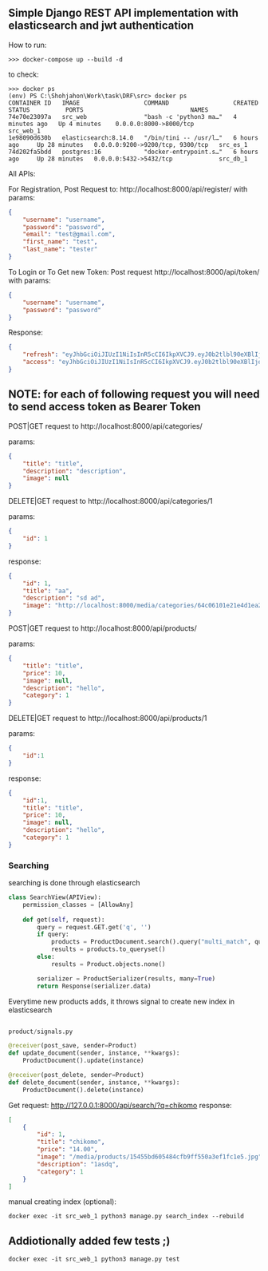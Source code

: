 ## Simple Django REST API implementation with elasticsearch and jwt authentication



How to run:
```
>>> docker-compose up --build -d
```
to check:
```
>>> docker ps
(env) PS C:\Shohjahon\Work\task\DRF\src> docker ps
CONTAINER ID   IMAGE                  COMMAND                  CREATED         STATUS          PORTS                              NAMES
74e70e23097a   src_web                "bash -c 'python3 ma…"   4 minutes ago   Up 4 minutes    0.0.0.0:8000->8000/tcp             src_web_1
1e98090d630b   elasticsearch:8.14.0   "/bin/tini -- /usr/l…"   6 hours ago     Up 28 minutes   0.0.0.0:9200->9200/tcp, 9300/tcp   src_es_1
74d202fa5bdd   postgres:16            "docker-entrypoint.s…"   6 hours ago     Up 28 minutes   0.0.0.0:5432->5432/tcp             src_db_1
```



All APIs:


For Registration, Post Request to: http://localhost:8000/api/register/
with params:
```JSON
{
    "username": "username",
    "password": "password",
    "email": "test@gmail.com",
    "first_name": "test",
    "last_name": "tester"
}
```


To Login or To Get new Token: Post request http://localhost:8000/api/token/
with params:
```JSON
{
    "username": "username",
    "password": "password"
}
```

Response:
```JSON
{
    "refresh": "eyJhbGciOiJIUzI1NiIsInR5cCI6IkpXVCJ9.eyJ0b2tlbl90eXBlIjoicmVmcmVzaCIsImV4cCI6MTcyMjA4NDg5MywiaWF0IjoxNzIxOTk4NDkzLCJqdGkiOiIyZjU4YmM5MGI3YmY0MTc0OGE2ODEyYzQ1MGNjZTk3OSIsInVzZXJfaWQiOjN9.oMtiy2UhfT9jvOuECKfGnQuiHlAEshz1dq2jrQQilSw",
    "access": "eyJhbGciOiJIUzI1NiIsInR5cCI6IkpXVCJ9.eyJ0b2tlbl90eXBlIjoiYWNjZXNzIiwiZXhwIjoxNzIxOTk4NzkzLCJpYXQiOjE3MjE5OTg0OTMsImp0aSI6IjQzNGViNzhjMGI1ZjRjOWRhMWFkYjAwYjc3NTk4NjIzIiwidXNlcl9pZCI6M30.7l9tY96E4lmHJYaCEfO8eq3MI_OxHnAjXkrYe9lS7tg"
}
```

## NOTE: for each of following request you will need to send access token as Bearer Token

POST|GET request to http://localhost:8000/api/categories/

params:
```JSON
{
    "title": "title",
    "description": "description",
    "image": null
}
```

DELETE|GET request to http://localhost:8000/api/categories/1

params:
```JSON
{
    "id": 1
}
```

response:

```JSON
{
    "id": 1,
    "title": "aa",
    "description": "sd ad",
    "image": "http://localhost:8000/media/categories/64c06101e21e4d1ea234e2ade028d0a1.jpg"
}
```


POST|GET request to http://localhost:8000/api/products/

params:
```JSON
{
    "title": "title",
    "price": 10,
    "image": null,
    "description": "hello",
    "category": 1
}
```

DELETE|GET request to http://localhost:8000/api/products/1

params:
```JSON
{
    "id":1
}
```

response:
```JSON
{
    "id":1,
    "title": "title",
    "price": 10,
    "image": null,
    "description": "hello",
    "category": 1
}
```


### Searching
searching is done through elasticsearch

```python
class SearchView(APIView):
    permission_classes = [AllowAny]
    
    def get(self, request):
        query = request.GET.get('q', '')
        if query:
            products = ProductDocument.search().query("multi_match", query=query, fields=['title', 'description'])
            results = products.to_queryset()
        else:
            results = Product.objects.none()

        serializer = ProductSerializer(results, many=True)
        return Response(serializer.data)
```


Everytime new products adds, it throws signal to create new index in elasticsearch



```python

product/signals.py

@receiver(post_save, sender=Product)
def update_document(sender, instance, **kwargs):
    ProductDocument().update(instance)

@receiver(post_delete, sender=Product)
def delete_document(sender, instance, **kwargs):
    ProductDocument().delete(instance)

```



Get request: http://127.0.0.1:8000/api/search/?q=chikomo
response:

```JSON
[
    {
        "id": 1,
        "title": "chikomo",
        "price": "14.00",
        "image": "/media/products/15455bd605484cfb9ff550a3ef1fc1e5.jpg",
        "description": "1asdq",
        "category": 1
    }
]
```


manual creating index (optional):

```
docker exec -it src_web_1 python3 manage.py search_index --rebuild
```


## Addiotionally added few tests ;)

```
docker exec -it src_web_1 python3 manage.py test
```